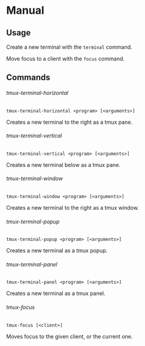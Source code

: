# Manual

## Usage

Create a new terminal with the `terminal` command.

Move focus to a client with the `focus` command.

## Commands

###### tmux-terminal-horizontal

```
tmux-terminal-horizontal <program> [<arguments>]
```

Creates a new terminal to the right as a tmux pane.

###### tmux-terminal-vertical

```
tmux-terminal-vertical <program> [<arguments>]
```

Creates a new terminal below as a tmux pane.

###### tmux-terminal-window

```
tmux-terminal-window <program> [<arguments>]
```

Creates a new terminal to the right as a tmux window.

###### tmux-terminal-popup

```
tmux-terminal-popup <program> [<arguments>]
```

Creates a new terminal as a tmux popup.

###### tmux-terminal-panel

```
tmux-terminal-panel <program> [<arguments>]
```

Creates a new terminal as a tmux panel.

###### tmux-focus

```
tmux-focus [<client>]
```

Moves focus to the given client, or the current one.
